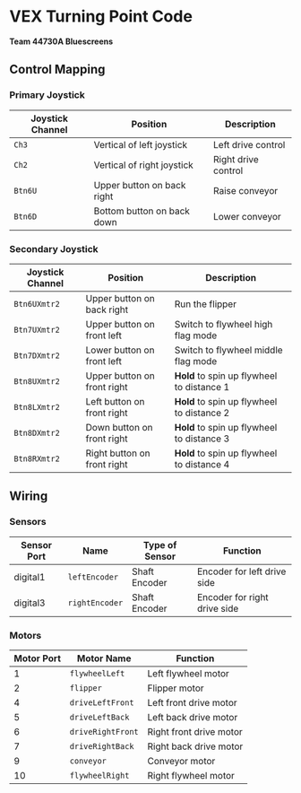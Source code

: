 # VEX Turning Point Code
**Team 44730A Bluescreens**


## Control Mapping

### Primary Joystick
| Joystick Channel | Position | Description |
|-----------|------|-----------|
| `Ch3` | Vertical of left joystick | Left drive control |
| `Ch2` | Vertical of right joystick | Right drive control |
| `Btn6U` | Upper button on back right | Raise conveyor |
| `Btn6D` | Bottom button on back down | Lower conveyor |

### Secondary Joystick
| Joystick Channel | Position | Description |
|-----------|------|------------|
| `Btn6UXmtr2` | Upper button on back right | Run the flipper |
| `Btn7UXmtr2` | Upper button on front left | Switch to flywheel high flag mode |
| `Btn7DXmtr2` | Lower button on front left | Switch to flywheel middle flag mode |
| `Btn8UXmtr2` | Upper button on front right | **Hold** to spin up flywheel to distance 1 |
| `Btn8LXmtr2` | Left button on front right | **Hold** to spin up flywheel to distance 2 |
| `Btn8DXmtr2` | Down button on front right | **Hold** to spin up flywheel to distance 3 |
| `Btn8RXmtr2` | Right button on front right | **Hold** to spin up flywheel to distance 4 |

## Wiring

### Sensors
| Sensor Port | Name | Type of Sensor | Function |
|-------------|------|----------------|----------|
| digital1 | `leftEncoder` | Shaft Encoder | Encoder for left drive side |
| digital3 | `rightEncoder` | Shaft Encoder | Encoder for right drive side |

### Motors 
| Motor Port | Motor Name | Function |
|-------------|------|----------|
| 1 | `flywheelLeft` | Left flywheel motor |
| 2 | `flipper` | Flipper motor |
| 4 | `driveLeftFront` | Left front drive motor |
| 5 | `driveLeftBack` | Left back drive motor |
| 6 | `driveRightFront` | Right front drive motor |
| 7 | `driveRightBack` | Right back drive motor |
| 9 | `conveyor` | Conveyor motor |
| 10 | `flywheelRight` | Right flywheel motor |
